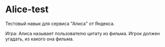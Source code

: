 # Alice-test

Тестовый навык для сервиса "Алиса" от Яндекса. 

Игра: Алиса называет пользователю цитату из фильма. Игрок должен угадать, из какого она фильма. 